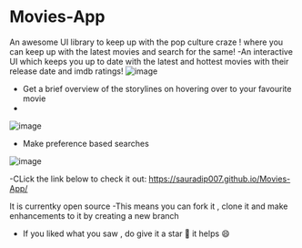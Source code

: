 # Movies-App
An awesome UI library to keep up with the pop culture craze ! where you can keep up with the latest movies and search for the same!
-An interactive UI which keeps you up to date with the latest and hottest movies with their release date and imdb ratings!
![image](https://user-images.githubusercontent.com/71842251/155231944-08513280-7a9c-4ead-bd6e-fb333f639be9.png)

- Get a brief overview of the storylines on hovering over to your favourite movie
- 
![image](https://user-images.githubusercontent.com/71842251/155232079-158c80a5-90b6-4c47-91e7-8321d9382956.png)

- Make preference based searches

![image](https://user-images.githubusercontent.com/71842251/155232163-0a97d027-75e4-4d99-9fde-cf5ff94468d8.png)

-CLick the link below to check it out:
https://sauradip007.github.io/Movies-App/

It is currentky open source
-This means you can fork it , clone it and make enhancements to it by creating a new branch
- If you liked what you saw , do give it a star 🌟 it helps 😄

